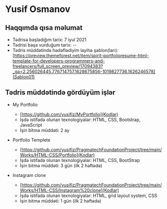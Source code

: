 # Yusif Osmanov

## Haqqımda qısa məlumat

* Tədrisə başladığım tarix: 7 iyul 2021
* Tədrisi başa vurduğum tarix: --
* Tədris müddətində hədəflədiyim layihə şablon(ları): [https://preview.themeforest.net/item/spirit-portfolioresume-html-template-for-developers-programmers-and-freelancers/full_screen_preview/17094383?_ga=2.256026445.776714757.1628675856-1019827736.1626246578](Şablon01)

## Tədris müddətində gördüyüm işlər

* My Portfolio
    - [https://github.com/yusifiz/MyPortfolio](Kodlar)
    - İşdə istifadə olunan texnologiyalar: HTML, CSS, Bootstrap, JavaScript
    - İşin bitmə müddəti: 2 ay

* Portfolio Templete
    - [https://github.com/yusifiz/PragmatechFoundationProject/tree/main/Works/HTML-CSS/Portfolio](Kodlar)
    - İşdə istifadə olunan texnologiyalar: HTML, CSS, BootStrap
    - İşin bitmə müddəti: 3 gün (ilk 2 həftədə)

* Instagram clone
    - [https://github.com/yusifiz/PragmatechFoundationProject/tree/main/Works/HTML-CSS/Instagram%20clone](Kodlar)
    - İşdə istifadə olunan texnologiyalar: HTML, grid layout system, CSS
    - İşin bitmə müddəti: 1 gün (ilk 2 həftədə)

